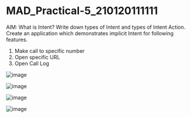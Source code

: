 # MAD_Practical-5_210120111111
AIM: What is Intent? Write down types of Intent and types of Intent Action. 
Create an application which demonstrates implicit Intent for following features. 
1. Make call to specific number
2. Open specific URL
3. Open Call Log

![image](https://github.com/Yugpatel6112/MAD_Practical-5_210120111111/assets/98756692/6d1d9279-11a6-4fad-a523-c5772c5acba3)

![image](https://github.com/Yugpatel6112/MAD_Practical-5_210120111111/assets/98756692/f2f40cab-f312-48b7-abce-fe6bbf4eaa35)

![image](https://github.com/Yugpatel6112/MAD_Practical-5_210120111111/assets/98756692/86f8e701-b3e1-4d24-93ae-986c8126f5ec)

![image](https://github.com/Yugpatel6112/MAD_Practical-5_210120111111/assets/98756692/5f6292fb-142a-47a2-aa9b-2aeee53263e9)

